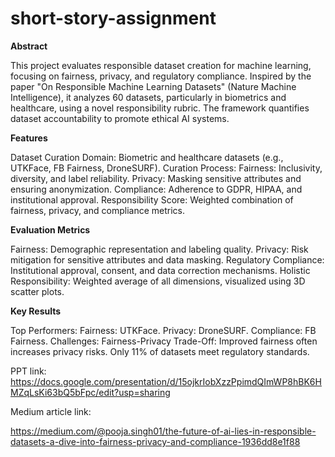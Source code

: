 # short-story-assignment


**Abstract**

This project evaluates responsible dataset creation for machine learning, focusing on fairness, privacy, and regulatory compliance. Inspired by the paper "On Responsible Machine Learning Datasets" (Nature Machine Intelligence), it analyzes 60 datasets, particularly in biometrics and healthcare, using a novel responsibility rubric. The framework quantifies dataset accountability to promote ethical AI systems.


**Features**

Dataset Curation
Domain: Biometric and healthcare datasets (e.g., UTKFace, FB Fairness, DroneSURF).
Curation Process:
Fairness: Inclusivity, diversity, and label reliability.
Privacy: Masking sensitive attributes and ensuring anonymization.
Compliance: Adherence to GDPR, HIPAA, and institutional approval.
Responsibility Score: Weighted combination of fairness, privacy, and compliance metrics.


**Evaluation Metrics**

Fairness: Demographic representation and labeling quality.
Privacy: Risk mitigation for sensitive attributes and data masking.
Regulatory Compliance: Institutional approval, consent, and data correction mechanisms.
Holistic Responsibility: Weighted average of all dimensions, visualized using 3D scatter plots.

**Key Results**

Top Performers:
Fairness: UTKFace.
Privacy: DroneSURF.
Compliance: FB Fairness.
Challenges:
Fairness-Privacy Trade-Off: Improved fairness often increases privacy risks.
Only 11% of datasets meet regulatory standards.

PPT link:
https://docs.google.com/presentation/d/15ojkrIobXzzPpimdQImWP8hBK6HMZqLsKi63bQ5bFpc/edit?usp=sharing


Medium article link:   

https://medium.com/@pooja.singh01/the-future-of-ai-lies-in-responsible-datasets-a-dive-into-fairness-privacy-and-compliance-1936dd8e1f88





